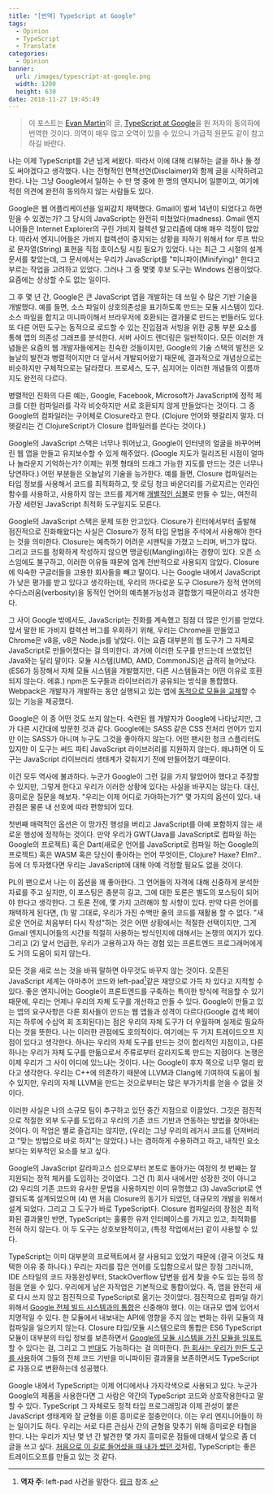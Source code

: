 ```yaml
---
title: "[번역] TypeScript at Google"
tags:
  - Opinion
  - TypeScript
  - Translate
categories:
  - Opinion
banner:
  url: /images/typescript-at-google.png
  width: 1200
  height: 630
date: 2018-11-27 19:45:49
---
```


> 이 포스트는 [Evan Martin](http://neugierig.org/)의 글, [TypeScript at Google](http://neugierig.org/software/blog/2018/09/typescript-at-google.html)을 원 저자의 동의하에 번역한 것이다. 의역이 매우 많고 오역이 있을 수 있으니 가급적 원문도 같이 참고하길 바란다.

나는 이제 TypeScript를 2년 넘게 써왔다. 따라서 이에 대해 리뷰하는 글을 하나 둘 정도 써야겠다고 생각했다. 나는 전형적인 면책선언(Disclaimer)와 함께 글을 시작하려고 한다. 나는 그냥 Google에서 일하는 수 만 명 중에 한 명의 엔지니어 일뿐이고, 여기에 적힌 의견에 완전히 동의하지 않는 사람들도 있다.

Google은 웹 어플리케이션을 일찌감치 채택했다. Gmail이 벌써 14년이 되었다고 하면 믿을 수 있겠는가? 그 당시의 JavaScript는 완전히 미쳤었다(madness). Gmail 엔지니어들은 Internet Explorer의 구린 가비지 컬렉션 알고리즘에 대해 매우 걱정이 많았다. 따라서 엔지니어들은 가비지 컬렉션이 중지되는 상황을 피하기 위해서 for 루프 밖으로 문자열(String) 표현을 직접 호이스팅 시킬 필요가 있었다. 나는 최근 그 시절의 설계 문서를 찾았는데, 그 문서에서는 우리가 JavaScript를 "미니파이(Minifying)" 한다고 부르는 작업을 고려하고 있었다. 그러나 그 중 몇몇 후보 도구는 Windows 전용이었다. 요즘에는 상상할 수도 없는 일이다.

그 후 몇 년 간, Google은 큰 JavaScript 앱을 개발하는 데 쓰일 수 많은 기반 기술을 개발했다. 예를 들면, 소스 파일이 상호의존성을 표기하도록 만드는 모듈 시스템이 있다. 소스 파일을 합치고 미니파이해서 브라우저에 호환되는 결과물로 만드는 번들러도 있다. 또 다른 어떤 도구는 동적으로 로드할 수 있는 진입점과 서빙을 위한 공통 부분 요소를 통해 앱의 의존성 그래프를 분석한다. 서버 사이드 렌더링은 일반적이다. 모든 이러한 개념들은 요즘의 웹 개발자들에게는 친숙한 것들이지만, Google의 기술 스택의 발전은 오늘날의 발전과 병렬적이지만 더 앞서서 개발되어왔기 때문에, 결과적으로 개념상으로는 비슷하지만 구체적으로는 달라졌다. 프로세스, 도구, 심지어는 이러한 개념들의 이름까지도 완전히 다르다.

병렬적인 진화의 다른 예는, Google, Facebook, Microsoft가 JavaScript에 정적 체크를 더한 컴파일러를 각각 비슷하지만 서로 호환되지 않게 만들었다는 것이다. 그 중 Google의 컴파일러는 구어체로 Closure라고 한다. (Clojure 언어와 헷갈리지 말자. 더 헷갈리는 건 ClojureScript가 Closure 컴파일러를 쓴다는 것이다.)

Google의 JavaScript 스택은 너무나 뛰어났고, Google이 인터넷의 얼굴을 바꾸어버린 웹 앱을 만들고 유지보수할 수 있게 해주었다. (Google 지도가 릴리즈된 시점이 얼마나 놀라운지 기억하는가? 이제는 위젯 형태의 드래그 가능한 지도를 만드는 것은 너무나 당연하다.) 어떤 부분들은 오늘날의 기술을 능가한다. 예를 들면, Closure 컴파일러는 타입 정보를 사용해서 코드를 최적화하고, 핫 로딩 청크 바운더리를 가로지르는 인라인 함수를 사용하고, 사용하지 않는 코드를 제거해 [개별적인 심볼](https://bit.ly/2KA9LSo)로 만들 수 있는, 여전히 가장 세련된 JavaScript 최적화 도구일지도 모른다.

Google의 JavaScript 스택은 문제 또한 안고있다. Closure가 린터에서부터 출발해 점진적으로 진화해왔다는 사실은 Closure가 정적 타입 문법을 주석에서 사용해야 한다는 것을 의미한다. Closure는 예측하기 어려운 시맨틱을 가졌고 느리며, 버그가 많다. 그리고 코드를 정확하게 작성하지 않으면 맹글링(Mangling)하는 경향이 있다. 오픈 소스임에도 불구하고, 이러한 이유들 때문에 업계 전반적으로 사용되지 않았다. Closure에 익숙한 구글러들을 고용한 회사들을 빼고 말이다. 나는 Google 내에서 JavaScript가 낮은 평가를 받고 있다고 생각하는데, 우리의 까다로운 도구 Closure가 정적 언어의 수다스러움(verbosity)을 동적인 언어의 예측불가능성과 결합했기 때문이라고 생각한다.

그 사이 Google 밖에서도, JavaScript는 진화를 계속했고 점점 더 많은 인기를 얻었다. 앞서 말한 IE 가비지 컬렉션 버그를 우회하기 위해, 우리는 Chrome을 만들었고 Chrome은 v8을, v8은 Node.js를 낳았다. 이는 요즘 대부분의 웹 도구가 그 자체로 JavaScript로 만들어졌다는 걸 의미한다. 과거에 이러한 도구를 만드는데 쓰였었던 Java와는 달리 말이다. 모듈 시스템(UMD, AMD, CommonJS)은 급격히 늘어났다. (ES6가 등장해서 자체 모듈 시스템을 개발했지만, 다른 시스템들과는 어떤 이유로 호환되지 않는다. 에휴.) npm은 도구들과 라이브러리가 공유되는 방식을 통합했다. Webpack은 개발자가 개발하는 동안 실행되고 있는 앱에 [동적으로 모듈을 교체](https://webpack.js.org/concepts/hot-module-replacement/)할 수 있는 기능을 제공했다.

Google은 이 중 어떤 것도 쓰지 않는다. 숙련된 웹 개발자가 Google에 나타났지만, 그가 다른 시간대에 방문한 것과 같다. Google에는 SASS 같은 CSS 전처리 언어가 있지만 이는 SASS가 아니며 누구도 그것을 좋아하지 않는다. 어떤 팬시한 청크 스플리터도 있지만 이 도구는 써드 파티 JavaScript 라이브러리를 지원하지 않는다. 왜냐하면 이 도구는 JavaScript 라이브러리 생태계가 갖춰지기 전에 만들어졌기 때문이다.

이건 모두 역사에 불과하다. 누군가 Google이 그런 길을 가지 말았어야 했다고 주장할 수 있지만, 그렇게 한다고 우리가 이러한 상황에 있다는 사실을 바꾸지는 않는다. 대신, 흥미로운 질문을 해보자. "우리는 이제 어디로 가야하는가?" 몇 가지의 옵션이 있다. 내 관점은 물론 내 선호에 따라 편향되어 있다.

첫번째 매력적인 옵션은 이 망가진 행성을 버리고 JavaScript를 아예 포함하지 않는 새로운 행성에 정착하는 것이다. 만약 우리가 GWT(Java를 JavaScript로 컴파일 하는 Google의 프로젝트) 혹은 Dart(새로운 언어를 JavaScript로 컴파일 하는 Google의 프로젝트) 혹은 WASM 혹은 당신이 좋아하는 언어 무엇이든, Clojure? Haxe? Elm?.. 등에 더 투자했다면 우리는 JavaScript에 대해 아예 걱정할 필요도 없을 것이다.

PL의 팬으로서 나는 이 옵션을 꽤 좋아한다. 그 언어들의 자격에 대해 신중하게 분석한 자료를 주고 싶지만, 이 포스팅은 충분히 길고, 그에 대한 토론은 별도의 포스팅이 되어야 한다고 생각한다. 그 토론 전에, 몇 가지 고려해야 할 사항이 있다. 만약 다른 언어를 채택하게 된다면, (1) 말 그대로, 우리가 가진 수백만 줄의 코드를 재활용 할 수 없다. "새로운 언어로 처음부터 다시 작성"하는 것은 어떤 상황에서는 적절한 선택이지만, 그게 Gmail 엔지니어들의 시간을 적절히 사용하는 방식인지에 대해서는 논쟁의 여지가 있다. 그리고 (2) 앞서 언급한, 우리가 고용하고자 하는 경험 있는 프론트엔드 프로그래머에게도 거의 도움이 되지 않는다.

모든 것을 새로 쓰는 것을 바꿔 말하면 아무것도 바꾸지 않는 것이다. 오픈된 JavaScript 세계는 아마추어 코드와 left-pad[^1]같은 재앙으로 가득 차 있다고 지적할 수 있다. 좋은 엔지니어는 Google이 프론트엔드를 구축하는 특이한 방식에 적응할 수 있기 때문에, 우리는 언제나 우리의 자체 도구를 개선하고 만들 수 있다. Google이 만들고 있는 앱의 요구사항은 다른 회사들이 만드는 웹 앱들과 성격이 다르다(Google 검색 페이지는 하루에 수십억 회 조회된다)는 점은 우리의 자체 도구가 더 우월하며 실제로 필요하다는 것을 뜻한다. 나는 이러한 관점에도 호의적이다. 여기에는 두 가지 트레이드오프 지점이 있다고 생각한다. 하나는 우리의 자체 도구를 만드는 것이 합리적인 지점이고, 다른 하나는 우리가 자체 도구를 만듦으로서 주류로부터 갈라지도록 만드는 지점이다. 논쟁은 이제 우리가 그 사이 어디에 있느냐는 것이다. 나는 Google이 후자 쪽으로 너무 멀리 왔다고 생각한다. 우리는 C++에 의존하기 때문에 LLVM과 Clang에 기여하여 도움이 될 수 있지만, 우리의 자체 LLVM을 만드는 것으로부터는 많은 부가가치를 얻을 수 없을 것이다.

이러한 사실은 나의 소규모 팀이 추구하고 있던 중간 지점으로 이끌었다. 그것은 점진적으로 적절한 외부 도구를 도입하고 우리의 기존 코드 기반과 연동하는 방법을 찾아내는 것이다. 이 작업은 별로 즐겁지는 않지만, (우리는 그냥 우리의 레거시 코드를 던져버리고 "맞는 방법으로 바로 하지"는 않았다.) 나는 겸허하게 수용하려고 하고, 내적인 요소보다는 외부적인 요소를 보고 싶다.

Google의 JavaScript 갈라파고스 섬으로부터 본토로 돌아가는 여정의 첫 번째는 잘 지원되는 정적 체커를 도입하는 것이었다. 그건 (1) 회사 내에서만 성장한 것이 아니고 (2) 우리의 기존 코드와 유사한 문법을 사용하지만 이미 유명했고 (3) JavaScript로 연결되도록 설계되었으며 (4) 맨 처음 Closure의 동기가 되었던, 대규모의 개발을 위해서 설계 되었다. 그리고 그 도구가 바로 TypeScript다. Closure 컴파일러의 장점은 최적화된 결과물인 반면, TypeScript는 훌륭한 유저 인터페이스를 가지고 있고, 최적화를 전혀 하지 않는다. 이 두 도구는 상호보완적이고, (특정 작업에서는) 같이 사용할 수 있다.

TypeScript는 이미 대부분의 프로젝트에서 잘 사용되고 있었기 때문에 (결국 이것도 채택한 이유 중 하나다.) 우리는 자리를 잡은 언어를 도입함으로서 많은 장점 그러니까, IDE 스타일의 코드 자동완성부터, StackOverflow 답변을 쉽게 찾을 수도 있는 등의 장점을 얻을 수 있다. 우리에게 남은 자작업은 기본적으로 통합이었다. 즉, 앱을 완전히 새로 다시 쓰지 않고 점진적으로 TypeScript로 옮기는 것이었다. 점진적으로 컴파일 하기 위해서 [Google 전체 빌드 시스템과의 통합](https://github.com/bazelbuild/rules_typescript)은 신중해야 했다. 이는 대규모 앱에 있어서 치명적일 수 있다. 한 모듈에서 내보내는 API에 영향을 주지 않는 변화는 하위 모듈의 재컴파일을 일으키지 않는다. Closure 타입/모듈 시스템으로의 통합은 ES6 TypeScript 모듈이 대부분의 타입 정보를 보존하면서 [Google의 모듈 시스템을 가진 모듈을 임포트](https://github.com/angular/clutz) 할 수 있다는 걸, 그리고 그 [반대](https://github.com/angular/tsickle)도 가능하다는 걸 의미한다. [한 회사는 우리가 만든 도구를 사용](https://www.lucidchart.com/techblog/2017/11/16/converting-600k-lines-to-typescript-in-72-hours/)하여 그들의 전체 코드 기반을 미니파이된 결과물을 보존하면서도 TypeScript로 자동으로 변환하는데 성공했다.

Google 내에서 TypeScript는 이제 어디에서나 가지각색으로 사용되고 있다. 누군가 Google의 제품을 사용한다면 그 사람은 약간의 TypeScript 코드와 상호작용한다고 말할 수 있다. TypeScript 그 자체로도 정적 타입 프로그래밍과 이제 관성이 붙은 JavaScript 생태계와 잘 균형을 이룬 흥미로운 절충안이다. 이는 우리 엔지니어들이 하는 일이기도 하다. 우리는 서로 다른 관심사 간의 균형을 맞추기 위해 흥미로운 타협을 한다. 나는 우리가 지난 몇 년 간 발견한 몇 가지 흥미로운 점들에 대해서 앞으로 좀 더 글을 쓰고 싶다. [처음으로 이 길로 들어섰을 때 내가 썼던 것](http://neugierig.org/software/blog/2016/02/revisiting-typescript.html)처럼, TypeScript는 좋은 트레이드오프를 만들고 있는 것 같다.

[^1]: **역자 주**: left-pad 사건을 말한다. [링크](http://www.bloter.net/archives/253447) 참조.
